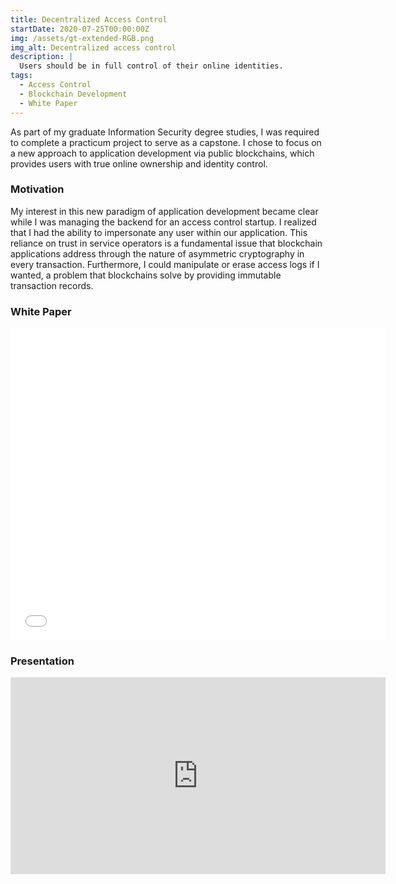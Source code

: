 ```yaml
---
title: Decentralized Access Control
startDate: 2020-07-25T00:00:00Z
img: /assets/gt-extended-RGB.png
img_alt: Decentralized access control
description: |
  Users should be in full control of their online identities.
tags:
  - Access Control
  - Blockchain Development
  - White Paper
---
```


As part of my graduate Information Security degree studies, I was required to complete a practicum project to serve as a capstone. I chose to focus on a new approach to application development via public blockchains, which provides users with true online ownership and identity control.

### Motivation

My interest in this new paradigm of application development became clear while I was managing the backend for an access control startup. I realized that I had the ability to impersonate any user within our application. This reliance on trust in service operators is a fundamental issue that blockchain applications address through the nature of asymmetric cryptography in every transaction. Furthermore, I could manipulate or erase access logs if I wanted, a problem that blockchains solve by providing immutable transaction records.

### White Paper

<embed src="/assets/EOS_ACL_Dapp.pdf" width="600" height="500" type="application/pdf">

### Presentation

<iframe width="600" height="315" src="https://www.youtube.com/embed/YL_dUm0cGT0" frameborder="0" allow="accelerometer; autoplay; encrypted-media; gyroscope; picture-in-picture" allowfullscreen></iframe>
